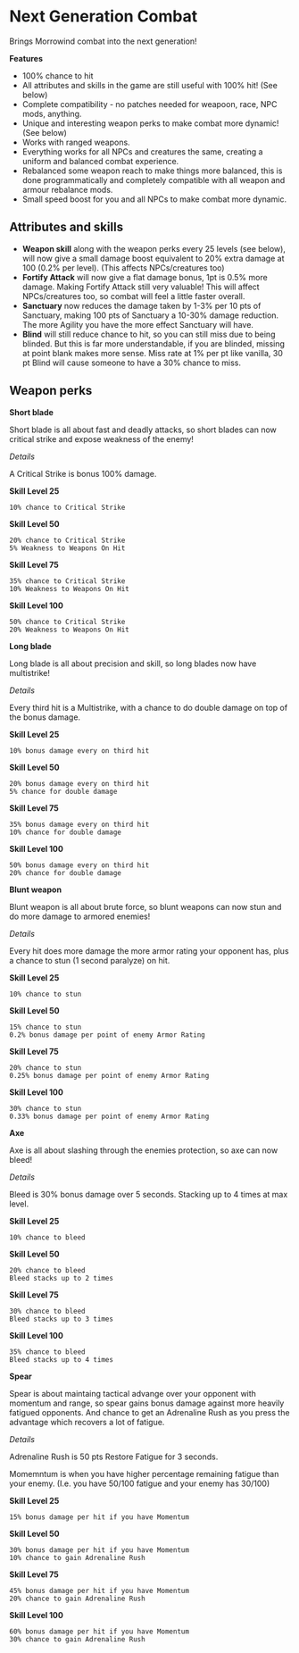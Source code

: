 # Next Generation Combat

Brings Morrowind combat into the next generation! 

**Features**

* 100% chance to hit
* All attributes and skills in the game are still useful with 100% hit! (See below)
* Complete compatibility - no patches needed for weapoon, race, NPC mods, anything.
* Unique and interesting weapon perks to make combat more dynamic! (See below)
* Works with ranged weapons.
* Everything works for all NPCs and creatures the same, creating a uniform and balanced combat experience.
* Rebalanced some weapon reach to make things more balanced, this is done programmatically and completely compatible with all weapon and armour rebalance mods.
* Small speed boost for you and all NPCs to make combat more dynamic.

## Attributes and skills

* __Weapon skill__ along with the weapon perks every 25 levels (see below), will now give a small damage boost equivalent to 20% extra damage at 100 (0.2% per level). (This affects NPCs/creatures too)
* __Fortify Attack__ will now give a flat damage bonus, 1pt is 0.5% more damage. Making Fortify Attack still very valuable! This will affect NPCs/creatures too, so combat will feel a little faster overall.
* __Sanctuary__ now reduces the damage taken by 1-3% per 10 pts of Sanctuary, making 100 pts of Sanctuary a 10-30% damage reduction. The more Agility you have the more effect Sanctuary will have.
* __Blind__ will still reduce chance to hit, so you can still miss due to being blinded. But this is far more understandable, if you are blinded, missing at point blank makes more sense. Miss rate at 1% per pt like vanilla, 30 pt Blind will cause someone to have a 30% chance to miss.

## Weapon perks

**Short blade** 

Short blade is all about fast and deadly attacks, so short blades can now critical strike and expose weakness of the enemy!

_Details_

A Critical Strike is bonus 100% damage.

**Skill Level 25**

    10% chance to Critical Strike

**Skill Level 50** 

    20% chance to Critical Strike
    5% Weakness to Weapons On Hit

**Skill Level 75**
  
    35% chance to Critical Strike
    10% Weakness to Weapons On Hit

**Skill Level 100**
  
    50% chance to Critical Strike
    20% Weakness to Weapons On Hit


**Long blade**

Long blade is all about precision and skill, so long blades now have multistrike!

_Details_

Every third hit is a Multistrike, with a chance to do double damage on top of the bonus damage.

**Skill Level 25**

    10% bonus damage every on third hit

**Skill Level 50** 

    20% bonus damage every on third hit
    5% chance for double damage

**Skill Level 75**
  
    35% bonus damage every on third hit
    10% chance for double damage

**Skill Level 100**
  
    50% bonus damage every on third hit
    20% chance for double damage

**Blunt weapon**

Blunt weapon is all about brute force, so blunt weapons can now stun and do more damage to armored enemies!

_Details_

Every hit does more damage the more armor rating your opponent has, plus a chance to stun (1 second paralyze) on hit.

**Skill Level 25**

    10% chance to stun

**Skill Level 50** 

    15% chance to stun
    0.2% bonus damage per point of enemy Armor Rating

**Skill Level 75**
  
    20% chance to stun
    0.25% bonus damage per point of enemy Armor Rating

**Skill Level 100**
  
    30% chance to stun
    0.33% bonus damage per point of enemy Armor Rating

**Axe**

Axe is all about slashing through the enemies protection, so axe can now bleed!

_Details_

Bleed is 30% bonus damage over 5 seconds. Stacking up to 4 times at max level.

**Skill Level 25**

    10% chance to bleed

**Skill Level 50** 

    20% chance to bleed
    Bleed stacks up to 2 times

**Skill Level 75**
  
    30% chance to bleed
    Bleed stacks up to 3 times

**Skill Level 100**
  
    35% chance to bleed
    Bleed stacks up to 4 times

**Spear**

Spear is about maintaing tactical advange over your opponent with momentum and range, so spear gains bonus damage against more heavily fatigued opponents. And chance to get an Adrenaline Rush as you press the advantage which recovers a lot of fatigue.

_Details_

Adrenaline Rush is 50 pts Restore Fatigue for 3 seconds.

Momemntum is when you have higher percentage remaining fatigue than your enemy. (I.e. you have 50/100 fatigue and your enemy has 30/100)

**Skill Level 25**

    15% bonus damage per hit if you have Momentum

**Skill Level 50** 

    30% bonus damage per hit if you have Momentum
    10% chance to gain Adrenaline Rush

**Skill Level 75**
  
    45% bonus damage per hit if you have Momentum
    20% chance to gain Adrenaline Rush

**Skill Level 100**
  
    60% bonus damage per hit if you have Momentum
    30% chance to gain Adrenaline Rush
